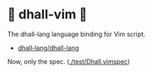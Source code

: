 # :diamond_shape_with_a_dot_inside: dhall-vim :diamond_shape_with_a_dot_inside:

The dhall-lang language binding for Vim script.

- [dhall-lang/dhall-lang](https://github.com/dhall-lang/dhall-lang)

Now, only the spec.
([./test/Dhall.vimspec](./test/Dhall.vimspec))
